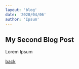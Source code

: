 ```yaml
---
layout: 'blog'
date: '2020/04/06'
author: 'Ipsum'
---
```


## My Second Blog Post
Lorem Ipsum

[back](/)
